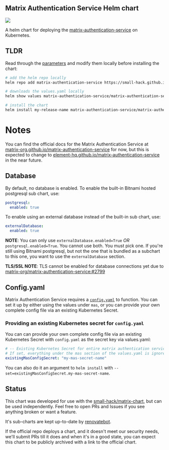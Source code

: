 ## Matrix Authentication Service Helm chart
<a href="https://github.com/small-hack/matrix-authentication-service-chart/releases"><img src="https://img.shields.io/github/v/release/small-hack/matrix-authentication-service-chart?style=plastic&labelColor=blue&color=green&logo=GitHub&logoColor=white"></a>

A helm chart for deploying the [matrix-authentication-service](https://github.com/matrix-org/matrix-authentication-service) on Kubernetes.

## TLDR

Read through the [parameters](./charts/matrix-authentication-service/README.md) and modify them locally before installing the chart:

```bash
# add the helm repo locally
helm repo add matrix-authentication-service https://small-hack.github.io/matrix-authentication-service-chart

# downloads the values.yaml locally
helm show values matrix-authentication-service/matrix-authentication-service > values.yaml

# install the chart
helm install my-release-name matrix-authentication-service/matrix-authentication-service --values values.yaml
```

# Notes
You can find the official docs for the Matrix Authentication Service at [matrix-org.github.io/matrix-authentication-service](https://matrix-org.github.io/matrix-authentication-service/index.html) for now, but this is expected to change to [element-hq.github.io/matrix-authentication-service](https://element-hq.github.io/matrix-authentication-service/index.html) in the near future.


## Database

By default, no database is enabled. To enable the built-in Bitnami hosted postgresql sub chart, use:

```yaml
postgresql:
  enabled: true
```

To enable using an external database instead of the built-in sub chart, use:

```yaml
externalDatabase:
  enabled: true
```

**NOTE**: You can only use `externalDatabase.enabled=True` *OR* `postgresql.enabled=True`. You cannot use both. You must pick one. If you're still using Bitnami postgresql, but not the one that is bundled as a subchart to this one, you want to use the `externalDatabase` section.

**TLS/SSL NOTE**: TLS cannot be enabled for database connections yet due to [matrix-org/matrix-authentication-service:#2799](https://github.com/matrix-org/matrix-authentication-service/issues/2799)

## Config.yaml

Matrix Authentication Service requires a [`config.yaml`](https://matrix-org.github.io/matrix-authentication-service/reference/configuration.html) to function. You can set it up by either using the values under `mas`, or you can provide your own complete config file via an existing Kubernetes Secret.


### Providing an existing Kubernetes secret for `config.yaml`

You can can provide your own complete config file via an existing Kubernetes Secret with `config.yaml` as the secret key via values.yaml:

```yaml
# -- Existing Kubernetes Secret for entire matrix authentication service `config.yaml` file.
# If set, everything under the mas section of the values.yaml is ignored.
existingMasConfigSecret: "my-mas-secret-name"
```

You can also do it an argument to `helm install` with `--set=existingMasConfigSecret.my-mas-secret-name`.


## Status
This chart was developed for use with the [small-hack/matrix-chart](https://github.com/small-hack/matrix-chart), but can be used independently. Feel free to open PRs and Issues if you see anything broken or want a feature.

It's sub-charts are kept up-to-date by [renovatebot](https://github.com/renovatebot/renovate).

If the official repo deploys a chart, and it doesn't meet our security needs, we'll submit PRs till it does and when it's in a good state, you can expect this chart to be publicly archived with a link to the official chart.
